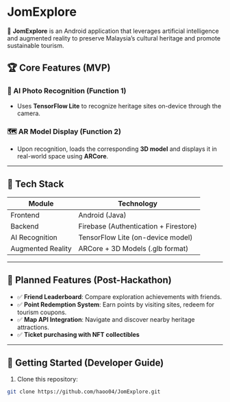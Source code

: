 # JomExplore

🎯 **JomExplore** is an Android application that leverages artificial intelligence and augmented reality to preserve Malaysia’s cultural heritage and promote sustainable tourism. 

## 🏆 Core Features (MVP)

### 📸 AI Photo Recognition (Function 1)
- Uses **TensorFlow Lite** to recognize heritage sites on-device through the camera.


### 🗺️ AR Model Display (Function 2)
- Upon recognition, loads the corresponding **3D model** and displays it in real-world space using **ARCore**.

---

## 🧱 Tech Stack

| Module              | Technology                         |
|---------------------|-------------------------------------|
| Frontend            | Android (Java)    |
| Backend             | Firebase (Authentication + Firestore) |
| AI Recognition      | TensorFlow Lite (on-device model)   |
| Augmented Reality   | ARCore + 3D Models (.glb format)    |

---

## 📍 Planned Features (Post-Hackathon)

- ✅ **Friend Leaderboard**: Compare exploration achievements with friends.
- ✅ **Point Redemption System**: Earn points by visiting sites, redeem for tourism coupons.
- ✅ **Map API Integration**: Navigate and discover nearby heritage attractions.
- ✅ **Ticket purchasing with NFT collectibles**

---

## 🚀 Getting Started (Developer Guide)

1. Clone this repository:
```bash
git clone https://github.com/haoo04/JomExplore.git
